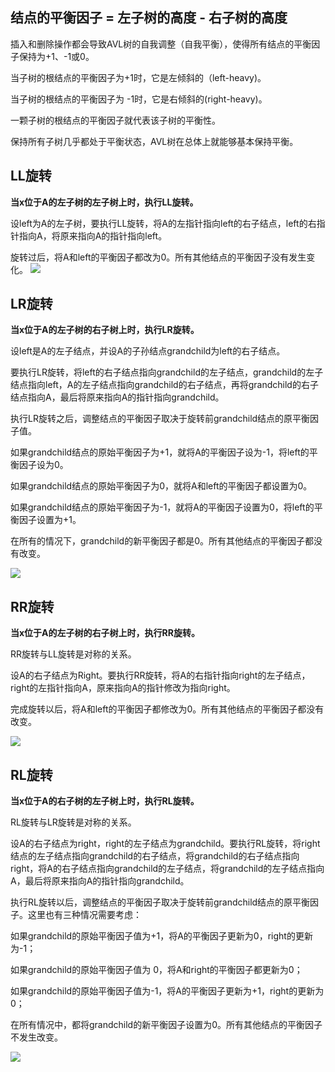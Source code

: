 ## 结点的平衡因子 = 左子树的高度 - 右子树的高度

插入和删除操作都会导致AVL树的自我调整（自我平衡），使得所有结点的平衡因子保持为+1、-1或0。

当子树的根结点的平衡因子为+1时，它是左倾斜的（left-heavy)。

当子树的根结点的平衡因子为 -1时，它是右倾斜的(right-heavy)。

一颗子树的根结点的平衡因子就代表该子树的平衡性。

保持所有子树几乎都处于平衡状态，AVL树在总体上就能够基本保持平衡。

## LL旋转
**当x位于A的左子树的左子树上时，执行LL旋转。**

设left为A的左子树，要执行LL旋转，将A的左指针指向left的右子结点，left的右指针指向A，将原来指向A的指针指向left。

旋转过后，将A和left的平衡因子都改为0。所有其他结点的平衡因子没有发生变化。
![](http://img.liutong.fun/20200119223537.png)

## LR旋转
**当x位于A的左子树的右子树上时，执行LR旋转。**

设left是A的左子结点，并设A的子孙结点grandchild为left的右子结点。

要执行LR旋转，将left的右子结点指向grandchild的左子结点，grandchild的左子结点指向left，A的左子结点指向grandchild的右子结点，再将grandchild的右子结点指向A，最后将原来指向A的指针指向grandchild。

执行LR旋转之后，调整结点的平衡因子取决于旋转前grandchild结点的原平衡因子值。

如果grandchild结点的原始平衡因子为+1，就将A的平衡因子设为-1，将left的平衡因子设为0。

如果grandchild结点的原始平衡因子为0，就将A和left的平衡因子都设置为0。

如果grandchild结点的原始平衡因子为-1，就将A的平衡因子设置为0，将left的平衡因子设置为+1。

在所有的情况下，grandchild的新平衡因子都是0。所有其他结点的平衡因子都没有改变。

![](http://img.liutong.fun/20200119223612.png)

## RR旋转

**当x位于A的左子树的右子树上时，执行RR旋转。**

RR旋转与LL旋转是对称的关系。

设A的右子结点为Right。要执行RR旋转，将A的右指针指向right的左子结点，right的左指针指向A，原来指向A的指针修改为指向right。

完成旋转以后，将A和left的平衡因子都修改为0。所有其他结点的平衡因子都没有改变。

![](http://img.liutong.fun/20200119223631.png)

## RL旋转

**当x位于A的右子树的左子树上时，执行RL旋转。**

 RL旋转与LR旋转是对称的关系。

设A的右子结点为right，right的左子结点为grandchild。要执行RL旋转，将right结点的左子结点指向grandchild的右子结点，将grandchild的右子结点指向right，将A的右子结点指向grandchild的左子结点，将grandchild的左子结点指向A，最后将原来指向A的指针指向grandchild。

执行RL旋转以后，调整结点的平衡因子取决于旋转前grandchild结点的原平衡因子。这里也有三种情况需要考虑：

如果grandchild的原始平衡因子值为+1，将A的平衡因子更新为0，right的更新为-1；

如果grandchild的原始平衡因子值为  0，将A和right的平衡因子都更新为0；

如果grandchild的原始平衡因子值为-1，将A的平衡因子更新为+1，right的更新为0；

在所有情况中，都将grandchild的新平衡因子设置为0。所有其他结点的平衡因子不发生改变。


![](http://img.liutong.fun/20200119223706.png)


